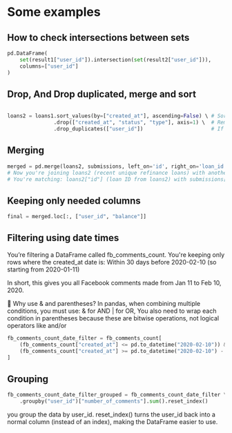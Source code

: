 
# Some examples 

##  How to check intersections between sets 
``` python
pd.DataFrame(
    set(result1["user_id"]).intersection(set(result2["user_id"])),
    columns=["user_id"]
)
```
## Drop, And Drop duplicated, merge and sort 
``` python

loans2 = loans1.sort_values(by=["created_at"], ascending=False) \ # Sorts refinance loans by creation date, newest first.
               .drop(["created_at", "status", "type"], axis=1) \  # Removes unneeded columns from the result to simplify the data.
               .drop_duplicates(["user_id"])                      # If a user has multiple refinance loans, keep only the most recent one (because of the sort above).
``` 

## Merging 
``` python
merged = pd.merge(loans2, submissions, left_on='id', right_on='loan_id')
# Now you're joining loans2 (recent unique refinance loans) with another DataFrame called submissions.
# You're matching: loans2["id"] (loan ID from loans2) with submissions["loan_id"] (matching loan ID in submissions)
```

## Keeping only needed columns 
``` python
final = merged.loc[:, ["user_id", "balance"]]
```

## Filtering using date times 
You’re filtering a DataFrame called fb_comments_count. You're keeping only rows where the created_at date is:
Within 30 days before 2020-02-10 (so starting from 2020-01-11)

In short, this gives you all Facebook comments made from Jan 11 to Feb 10, 2020.

🧠 Why use & and parentheses?
In pandas, when combining multiple conditions, you must use: & for AND | for OR, You also need to wrap each condition in parentheses because these are bitwise operations, not logical operators like and/or

``` python
fb_comments_count_date_filter = fb_comments_count[
    (fb_comments_count["created_at"] <= pd.to_datetime("2020-02-10")) &
    (fb_comments_count["created_at"] >= pd.to_datetime("2020-02-10") - pd.Timedelta(30, "D"))
]
```

## Grouping 
``` python 
fb_comments_count_date_filter_grouped = fb_comments_count_date_filter \
    .groupby("user_id")["number_of_comments"].sum().reset_index()
```
you group the data by user_id. reset_index() turns the user_id back into a normal column (instead of an index), making the DataFrame easier to use.







